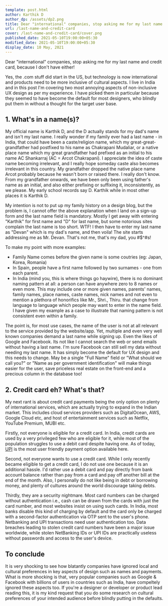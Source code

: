 ```yaml
---
template: post.html
author: Karthik D
author_dp: /assets/dp2.png
title: Dear "international" companies, stop asking me for my last name and credit card
url: /last-name-and-credit-card
cover: /last-name-and-credit-card/cover.png
published_date: 2021-05-10T19:00:00+05:30
modified_date: 2021-05-10T19:00:00+05:30
display_date: 10 May, 2021
---
```


Dear "international" companies, stop asking me for my last name and credit card, because I don't have either!

Yes, the .com stuff did start in the US, but technology is now international and products need to be more inclusive of cultural aspects. I live in India and in this post I'm covering two most annoying aspects of non-inclusive UX design as per my experience. I have picked them in particular because they seemed to have become the default for most designers, who blindly put them in without a thought for the target user base.

## 1. What's in a name(s)?

My official name is Karthik D, and the D actually stands for my dad's name and isn't my last name. I really wonder if my family ever had a last name - in India, that could have been a caste/religion name, which my great-great-grandfather had postfixed to his name as Chakrapani Mudaliar, or a native place name which my great grandfather had prefixed as an initial to his name AC Shankarraj (AC = Arcot Chakrapani). I appreciate the idea of caste name becoming irrelevant, and I really hope someday caste also becomes irrelevant in this country. My grandfather dropped the native place name Arcot probably because he wasn't born or raised there. I really don't know. From my grandfather onwards, we have been only been using father's name as an initial, and also either prefixing or suffixing it, inconsistently, as we please. My early school records say D. Karthik while in most other places it is Karthik D. 

My intention is not to put up my family history on a design blog, but the problem is, I cannot offer the above explanation when I land on a sign-up form and the last name field is mandatory. Mostly I get away with entering "Karthik" for first name and "D" for last name, but some notorious sites complain the last name is too short. WTF! I then have to enter my last name as "Devan" which is my dad's name, and then voila! The site starts addressing me as Mr. Devan. That's not me, that's my dad, you #$^#s! 

To make my point with more examples: 
- Family Name comes before the given name is some coutries (eg: Japan, Korea, Romania)
- In Spain, people have a first name followed by two surnames - one from each parent.
- In India (mind you, this is where things go haywire), there is no dominant naming pattern at all: a person can have anywhere zero to 8 names or even more. This may include one or more given names, parents' names, family names, place names, caste names, nick names and not even to mention a plethora of honorifics like Mr., Shri., Thiru. that change from language to language which people may want to enter in the name field. I have given my example as a case to illustrate that naming pattern is not consistent even within a family.

The point is, for most use cases, the name of the user is not at all relevant to the service provided by the website/app. Yet, multiple and even very well known companies demand a last name while signing up. Even the likes of Google and Facebook. Its not like I cannot search the web or send emails without having a last name. I'm sure Facebook can still sell my data without needing my last name. It has simply become the default for UX design and this needs to change. May be a single "Full Name" field or "What should we call you?" or "Name as per government identification" will make things easier for the user, save priceless real estate on the front-end and a precious column in the database too!

## 2. Credit card eh? What's that?

My next rant is about credit card payments being the only option on plenty of international services, which are actually trying to expand in the Indian market. This includes cloud services providers such as DigitalOcean, AWS, Google Cloud etc, and host of entertainment services such as Netflix, YouTube Premium, MUBI etc.

Firstly, not everyone is eligible for a credit card. In India, credit cards are used by a very privileged few who are eligible for it, while most of the population struggles to use a debit card despite having one. As of today, [UPI](https://www.npci.org.in/what-we-do/upi/product-overview) is the most user friendly payment option available here. 

Second, not everyone wants to use a credit card. While I only recently became eligible to get a credit card, I do not use one because it is an additional hassle. I'd rather use a debit card and pay directly from bank account balance rather than pay from a card and pay off another bill at the end of the month. Also, I personally do not like being in debt or borrowing money, and plenty of cultures around the world discourage taking debts.

Thirdly, they are a security nightmare. Most card numbers can be charged without authentication i.e., cash can be drawn from the cards with just the card number, and most websites insist on using such cards. In India, most banks disable this kind of charging by default and the card only be charged with a second-factor authentication via OTP sent to the user's phone. Netbanking and UPI transactions need user authentication too. Data breaches leading to stolen credit card numbers have been a major issue worldwide, while stolen NetBanking IDs or UPI IDs are practically useless without passwords and access to the user's device.

## To conclude
It is very shocking to see how blatantly companies have ignored local and cultural preferences in key aspects of design such as names and payments. What is more shocking is that, very popular companies such as Google & Facebook with billions of users in countries such as India, have compeltely ignored these aspects too. If you're a designer or developer or product lead reading this, it is my kind request that you do some research on cultural preferences of your intended audience before blindly putting in the defaults.


